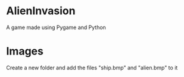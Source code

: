 # AlienInvasion
A game made using Pygame and Python
# Images
Create a new folder and add the files "ship.bmp" and "alien.bmp" to it
